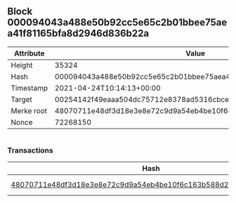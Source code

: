 ## Block 000094043a488e50b92cc5e65c2b01bbee75aea41f81165bfa8d2946d836b22a

Attribute | Value
--- | ---
Height | 35324
Hash | 000094043a488e50b92cc5e65c2b01bbee75aea41f81165bfa8d2946d836b22a
Timestamp | 2021-04-24T10:14:13+00:00
Target | 00254142f49eaaa504dc75712e8378ad5316cbcead634704b3734b6271167cc4
Merke root | 48070711e48df3d18e3e8e72c9d9a54eb4be10f6c163b588d223e9423b6b4898
Nonce | 72268150

```

```

### Transactions

Hash | Amount
--- | ---
[48070711e48df3d18e3e8e72c9d9a54eb4be10f6c163b588d223e9423b6b4898](48070711e48df3d18e3e8e72c9d9a54eb4be10f6c163b588d223e9423b6b4898.md) | 10.00000000 SKEPTI 

